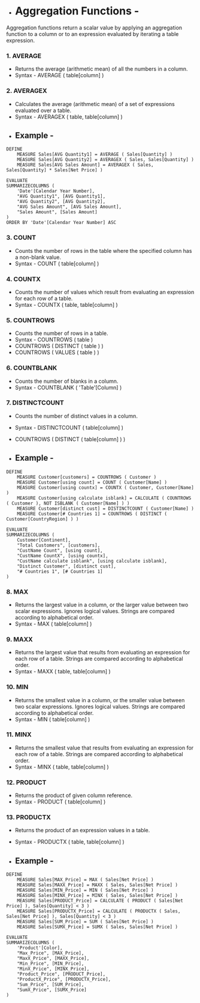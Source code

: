 - # Aggregation Functions -
Aggregation functions return a scalar value by applying an aggregation function to a column or to an expression evaluated by iterating a table expression.
    
### 1. AVERAGE 
- Returns the average (arithmetic mean) of all the numbers in a column.
- Syntax - AVERAGE ( table[column] )

### 2. AVERAGEX 
- Calculates the average (arithmetic mean) of a set of expressions evaluated over a table.
- Syntax -
AVERAGEX (
    table,
    table[column]
)
- ## Example -
```dax
DEFINE
    MEASURE Sales[AVG Quantity1] = AVERAGE ( Sales[Quantity] )
    MEASURE Sales[AVG Quantity2] = AVERAGEX ( Sales, Sales[Quantity] )
    MEASURE Sales[AVG Sales Amount] = AVERAGEX ( Sales, Sales[Quantity] * Sales[Net Price] )

EVALUATE
SUMMARIZECOLUMNS (
    'Date'[Calendar Year Number],
    "AVG Quantity1", [AVG Quantity1],
    "AVG Quantity2", [AVG Quantity2],
    "AVG Sales Amount", [AVG Sales Amount],
    "Sales Amount", [Sales Amount]
)
ORDER BY 'Date'[Calendar Year Number] ASC
```

### 3. COUNT 
- Counts the number of rows in the table where the specified column has a non-blank value.
- Syntax - COUNT ( table[column] )

### 4. COUNTX 
- Counts the number of values which result from evaluating an expression for each row of a table.
- Syntax -
COUNTX (
    table,
    table[column]
)

### 5. COUNTROWS 
- Counts the number of rows in a table.
- Syntax - COUNTROWS ( table )
- COUNTROWS ( DISTINCT ( table ) )
- COUNTROWS ( VALUES ( table ) )

### 6. COUNTBLANK 
- Counts the number of blanks in a column.
- Syntax - COUNTBLANK ( 'Table'[Column] )

### 7. DISTINCTCOUNT 
- Counts the number of distinct values in a column.
- Syntax - DISTINCTCOUNT ( table[column] )
- COUNTROWS ( DISTINCT ( table[column] ) )

- ## Example -
```dax
DEFINE
    MEASURE Customer[customers] = COUNTROWS ( Customer )
    MEASURE Customer[using count] = COUNT ( Customer[Name] )
    MEASURE Customer[using countx] = COUNTX ( Customer, Customer[Name] )
    MEASURE Customer[using calculate isblank] = CALCULATE ( COUNTROWS ( Customer ), NOT ISBLANK ( Customer[Name] ) )
    MEASURE Customer[distinct cust] = DISTINCTCOUNT ( Customer[Name] )
    MEASURE Customer[# Countries 1] = COUNTROWS ( DISTINCT ( Customer[CountryRegion] ) )

EVALUATE
SUMMARIZECOLUMNS (
    Customer[Continent],
    "Total Customers", [customers],
    "CustName Count", [using count],
    "CustName CountX", [using countx],
    "CustName calculate isblank", [using calculate isblank],
    "Distinct Customer", [distinct cust],
    "# Countries 1", [# Countries 1]
)
```

### 8. MAX 
- Returns the largest value in a column, or the larger value between two scalar expressions. Ignores logical values. Strings are compared according to alphabetical order.
- Syntax - MAX ( table[column] )

### 9. MAXX 
- Returns the largest value that results from evaluating an expression for each row of a table. Strings are compared according to alphabetical order.
- Syntax - MAXX (
    table,
    table[column]
)

### 10. MIN 
- Returns the smallest value in a column, or the smaller value between two scalar expressions. Ignores logical values. Strings are compared according to alphabetical order.
- Syntax - MIN ( table[column] )

### 11. MINX 
- Returns the smallest value that results from evaluating an expression for each row of a table. Strings are compared according to alphabetical order.
- Syntax - MINX (
    table,
    table[column]
)

### 12. PRODUCT 
- Returns the product of given column reference.
- Syntax - PRODUCT ( table[column] )

### 13. PRODUCTX 
- Returns the product of an expression values in a table.
- Syntax - PRODUCTX (
    table,
    table[column]
)

- ## Example -
```dax
DEFINE
    MEASURE Sales[MAX_Price] = MAX ( Sales[Net Price] )
    MEASURE Sales[MAXX_Price] = MAXX ( Sales, Sales[Net Price] )
    MEASURE Sales[MIN_Price] = MIN ( Sales[Net Price] )
    MEASURE Sales[MINX_Price] = MINX ( Sales, Sales[Net Price] )
    MEASURE Sales[PRODUCT_Price] = CALCULATE ( PRODUCT ( Sales[Net Price] ), Sales[Quantity] < 3 )
    MEASURE Sales[PRODUCTX_Price] = CALCULATE ( PRODUCTX ( Sales, Sales[Net Price] ), Sales[Quantity] < 3 )
    MEASURE Sales[SUM_Price] = SUM ( Sales[Net Price] )
    MEASURE Sales[SUMX_Price] = SUMX ( Sales, Sales[Net Price] )

EVALUATE
SUMMARIZECOLUMNS (
    'Product'[Color],
    "Max_Price", [MAX_Price],
    "MaxX_Price", [MAXX_Price],
    "Min_Price", [MIN_Price],
    "MinX_Price", [MINX_Price],
    "Product_Price", [PRODUCT_Price],
    "ProductX_Price", [PRODUCTX_Price],
    "Sum_Price", [SUM_Price],
    "SumX_Price", [SUMX_Price]
)

```

